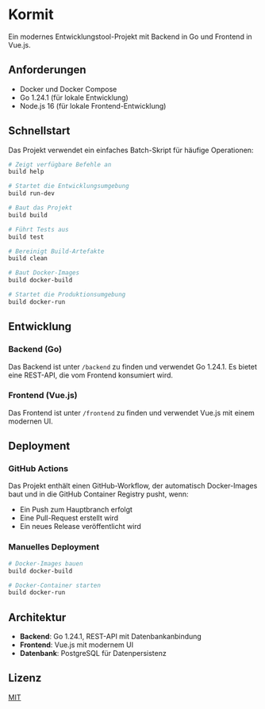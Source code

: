 # Kormit

Ein modernes Entwicklungstool-Projekt mit Backend in Go und Frontend in Vue.js.

## Anforderungen

- Docker und Docker Compose
- Go 1.24.1 (für lokale Entwicklung)
- Node.js 16 (für lokale Frontend-Entwicklung)

## Schnellstart

Das Projekt verwendet ein einfaches Batch-Skript für häufige Operationen:

```bash
# Zeigt verfügbare Befehle an
build help

# Startet die Entwicklungsumgebung
build run-dev

# Baut das Projekt
build build

# Führt Tests aus
build test

# Bereinigt Build-Artefakte
build clean

# Baut Docker-Images
build docker-build

# Startet die Produktionsumgebung
build docker-run
```

## Entwicklung

### Backend (Go)

Das Backend ist unter `/backend` zu finden und verwendet Go 1.24.1. Es bietet eine REST-API, die vom Frontend konsumiert wird.

### Frontend (Vue.js)

Das Frontend ist unter `/frontend` zu finden und verwendet Vue.js mit einem modernen UI.

## Deployment

### GitHub Actions

Das Projekt enthält einen GitHub-Workflow, der automatisch Docker-Images baut und in die GitHub Container Registry pusht, wenn:
- Ein Push zum Hauptbranch erfolgt
- Eine Pull-Request erstellt wird
- Ein neues Release veröffentlicht wird

### Manuelles Deployment

```bash
# Docker-Images bauen
build docker-build

# Docker-Container starten
build docker-run
```

## Architektur

- **Backend**: Go 1.24.1, REST-API mit Datenbankanbindung
- **Frontend**: Vue.js mit modernem UI
- **Datenbank**: PostgreSQL für Datenpersistenz

## Lizenz

[MIT](LICENSE) 
